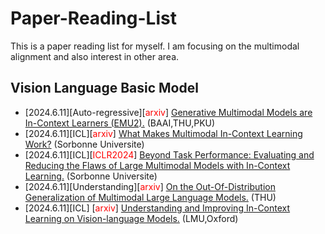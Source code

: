 # Paper-Reading-List
This is a paper reading list for myself. I am focusing on the multimodal alignment and also interest in other area.

## Vision Language Basic Model 
- \[2024.6.11\]\[Auto-regressive\]\[<font color=red>arxiv</font>\] [Generative Multimodal Models are In-Context Learners (EMU2).](https://arxiv.org/pdf/2312.13286) (BAAI,THU,PKU)
- \[2024.6.11\]\[ICL\]\[<font color=red>arxiv</font>\] [What Makes Multimodal In-Context Learning Work?](https://arxiv.org/pdf/2404.15736) (Sorbonne Universite)
- \[2024.6.11\]\[ICL\]\[<font color=red>ICLR2024</font>\] [Beyond Task Performance: Evaluating and Reducing the Flaws of Large Multimodal Models with In-Context Learning.](https://arxiv.org/pdf/2310.00647) (Sorbonne Universite)
- \[2024.6.11\]\[Understanding\]\[<font color=red>arxiv</font>\] [On the Out-Of-Distribution Generalization of Multimodal Large Language Models.](https://arxiv.org/pdf/2402.06599) (THU)
- \[2024.6.11\]\[ICL\] \[<font color=red>arxiv</font>\] [Understanding and Improving In-Context Learning on Vision-language Models.](https://arxiv.org/pdf/2311.18021) (LMU,Oxford)
